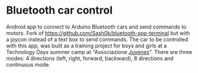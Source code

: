 # Bluetooth car control

Android app to connect to Arduino Bluetooth cars and send commands to motors. Fork of https://github.com/Sash0k/bluetooth-spp-terminal but with a joycon instead of a text box to send commands. The car to be controlled with this app, was built as a training project for boys and girls at a Technology Days summer camp at "Associazione [Juvenes](https://www.juvenes.it/home/)". There are three modes: 4 directions (left, right, forward, backward), 8 directions and continuous mode.
